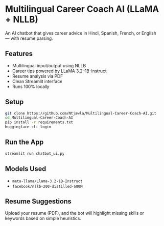 
#  Multilingual Career Coach AI (LLaMA + NLLB)

An AI chatbot that gives career advice in Hindi, Spanish, French, or English — with resume parsing.

##  Features
- Multilingual input/output using NLLB
- Career tips powered by LLaMA 3.2–1B-Instruct
- Resume analysis via PDF
- Clean Streamlit interface
- Runs 100% locally

## Setup
```bash
git clone https://github.com/Ntjawla/Multilingual-Career-Coach-AI.git
cd Multilingual-Career-Coach-AI
pip install -r requirements.txt
huggingface-cli login
```

## Run the App
```bash
streamlit run chatbot_ui.py
```

## Models Used
- `meta-llama/Llama-3.2-1B-Instruct`
- `facebook/nllb-200-distilled-600M`

## Resume Suggestions
Upload your resume (PDF), and the bot will highlight missing skills or keywords based on simple heuristics.
